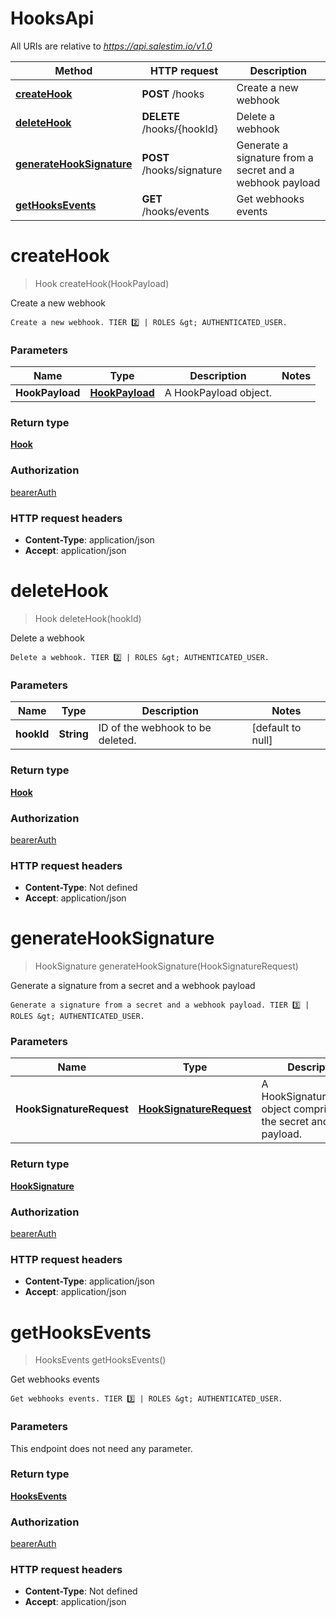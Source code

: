 # HooksApi

All URIs are relative to *https://api.salestim.io/v1.0*

Method | HTTP request | Description
------------- | ------------- | -------------
[**createHook**](HooksApi.md#createHook) | **POST** /hooks | Create a new webhook
[**deleteHook**](HooksApi.md#deleteHook) | **DELETE** /hooks/{hookId} | Delete a webhook
[**generateHookSignature**](HooksApi.md#generateHookSignature) | **POST** /hooks/signature | Generate a signature from a secret and a webhook payload
[**getHooksEvents**](HooksApi.md#getHooksEvents) | **GET** /hooks/events | Get webhooks events


<a name="createHook"></a>
# **createHook**
> Hook createHook(HookPayload)

Create a new webhook

    Create a new webhook. TIER 2️⃣ | ROLES &gt; AUTHENTICATED_USER.

### Parameters

Name | Type | Description  | Notes
------------- | ------------- | ------------- | -------------
 **HookPayload** | [**HookPayload**](../Models/HookPayload.md)| A HookPayload object. |

### Return type

[**Hook**](../Models/Hook.md)

### Authorization

[bearerAuth](../README.md#bearerAuth)

### HTTP request headers

- **Content-Type**: application/json
- **Accept**: application/json

<a name="deleteHook"></a>
# **deleteHook**
> Hook deleteHook(hookId)

Delete a webhook

    Delete a webhook. TIER 2️⃣ | ROLES &gt; AUTHENTICATED_USER.

### Parameters

Name | Type | Description  | Notes
------------- | ------------- | ------------- | -------------
 **hookId** | **String**| ID of the webhook to be deleted. | [default to null]

### Return type

[**Hook**](../Models/Hook.md)

### Authorization

[bearerAuth](../README.md#bearerAuth)

### HTTP request headers

- **Content-Type**: Not defined
- **Accept**: application/json

<a name="generateHookSignature"></a>
# **generateHookSignature**
> HookSignature generateHookSignature(HookSignatureRequest)

Generate a signature from a secret and a webhook payload

    Generate a signature from a secret and a webhook payload. TIER 3️⃣ | ROLES &gt; AUTHENTICATED_USER.

### Parameters

Name | Type | Description  | Notes
------------- | ------------- | ------------- | -------------
 **HookSignatureRequest** | [**HookSignatureRequest**](../Models/HookSignatureRequest.md)| A HookSignatureRequest object comprised of the secret and payload. |

### Return type

[**HookSignature**](../Models/HookSignature.md)

### Authorization

[bearerAuth](../README.md#bearerAuth)

### HTTP request headers

- **Content-Type**: application/json
- **Accept**: application/json

<a name="getHooksEvents"></a>
# **getHooksEvents**
> HooksEvents getHooksEvents()

Get webhooks events

    Get webhooks events. TIER 3️⃣ | ROLES &gt; AUTHENTICATED_USER.

### Parameters
This endpoint does not need any parameter.

### Return type

[**HooksEvents**](../Models/HooksEvents.md)

### Authorization

[bearerAuth](../README.md#bearerAuth)

### HTTP request headers

- **Content-Type**: Not defined
- **Accept**: application/json

